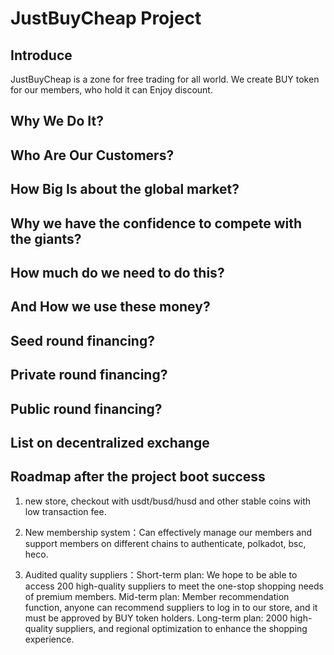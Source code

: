 #   JustBuyCheap Project

##  Introduce
JustBuyCheap is a zone for free trading for all world. We create BUY token for our members, who hold it can Enjoy discount.


##  Why We Do It?

##  Who Are Our Customers?

##  How Big Is about the global market?

##  Why we have the confidence to compete with the giants?

##  How much do we need to do this?

##  And How we use these money?

##  Seed round financing?

##  Private round financing?

##  Public  round financing?

##  List on decentralized exchange

##  Roadmap after the project boot success
1. new store, checkout with usdt/busd/husd and other stable coins with low transaction fee.

2. New membership system：Can effectively manage our members and support members on different chains to authenticate, polkadot, bsc, heco.

3. Audited quality suppliers：Short-term plan: We hope to be able to access 200 high-quality suppliers to meet the one-stop shopping needs of premium members. Mid-term plan: Member recommendation function, anyone can recommend suppliers to log in to our store, and it must be approved by BUY token holders. Long-term plan: 2000 high-quality suppliers, and regional optimization to enhance the shopping experience.